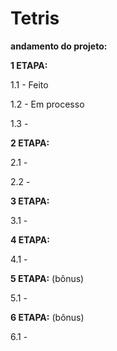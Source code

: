 # Tetris
**andamento do projeto:**

**1 ETAPA:**

1.1 - Feito

1.2 - Em processo

1.3 - 

**2 ETAPA:**

2.1 - 

2.2 - 

**3 ETAPA:**

3.1 - 

**4 ETAPA:**

4.1 - 

**5 ETAPA:** (bônus)

5.1 - 

**6 ETAPA:** (bônus)

6.1 - 
